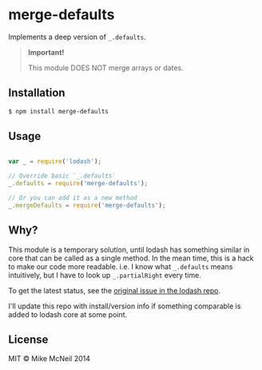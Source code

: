 # merge-defaults

Implements a deep version of `_.defaults`.

> **Important!**
>
> This module DOES NOT merge arrays or dates.









<extoc></extoc>

## Installation

```sh
$ npm install merge-defaults
```

## Usage

```javascript

var _ = require('lodash');

// Override basic `_.defaults`
_.defaults = require('merge-defaults');

// Or you can add it as a new method
_.mergeDefaults = require('merge-defaults');

```

## Why?

This module is a temporary solution, until lodash has something
similar in core that can be called as a single method.
In the mean time, this is a hack to make our code more readable.
i.e. I know what `_.defaults` means intuitively, but I have to look
up `_.partialRight` every time.

To get the latest status, see the [original issue in the lodash repo](https://github.com/lodash/lodash/issues/154#issuecomment-32140379).

I'll update this repo with install/version info if something comparable is
added to lodash core at some point.



## License

MIT &copy; Mike McNeil 2014
